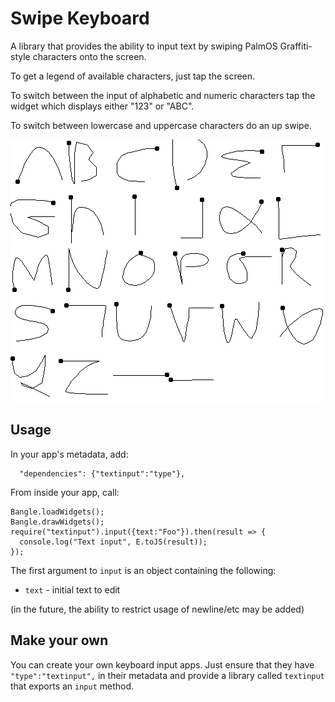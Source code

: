 # Swipe Keyboard

A library that provides the ability to input text by swiping PalmOS Graffiti-style characters onto the screen.

To get a legend of available characters, just tap the screen.

To switch between the input of alphabetic and numeric characters tap the widget which displays either "123" or "ABC".

To switch between lowercase and uppercase characters do an up swipe.

![](key.png)

## Usage

In your app's metadata, add:

```
  "dependencies": {"textinput":"type"},
```

From inside your app, call:

```
Bangle.loadWidgets();
Bangle.drawWidgets();
require("textinput").input({text:"Foo"}).then(result => {
  console.log("Text input", E.toJS(result));
});
```

The first argument to `input` is an object containing the following:

* `text` - initial text to edit

(in the future, the ability to restrict usage of newline/etc may be added)

## Make your own

You can create your own keyboard input apps. Just ensure that they have
`"type":"textinput",` in their metadata and provide a library called `textinput`
that exports an `input` method.
